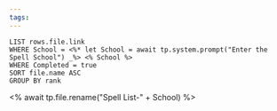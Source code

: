 ```yaml
---
tags: 
---
```

```dataview
LIST rows.file.link
WHERE School = <%* let School = await tp.system.prompt("Enter the Spell School") _%> <% School %>
WHERE Completed = true
SORT file.name ASC
GROUP BY rank
```
<% await tp.file.rename("Spell List-" + School) %>